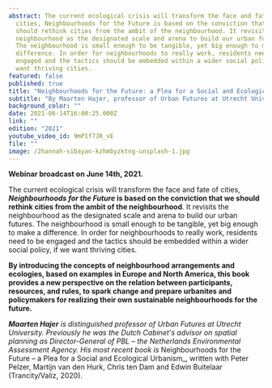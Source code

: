 ```yaml
---
abstract: The current ecological crisis will transform the face and fate of
  cities, Neighbourhoods for the Future is based on the conviction that we
  should rethink cities from the ambit of the neighbourhood. It revisits the
  neighbourhood as the designated scale and arena to build our urban futures.
  The neighbourhood is small enough to be tangible, yet big enough to make a
  difference. In order for neighbourhoods to really work, residents need to be
  engaged and the tactics should be embedded within a wider social policy, if we
  want thriving cities.
featured: false
published: true
title: "Neighbourhoods for the Future: a Plea for a Social and Ecological Urbanism"
subtitle: "By Maarten Hajer, professor of Urban Futures at Utrecht University. "
background_color: ""
date: 2021-06-14T16:00:25.000Z
link: ""
edition: "2021"
youtube_video_id: 9mP1f7JR_vE
file: ""
image: /2hannah-sibayan-kzhmbyzktng-unsplash-1.jpg
---
```

**Webinar broadcast on June 14th, 2021.**

The current ecological crisis will transform the face and fate of cities, **_Neighbourhoods for the Future_ is based on the conviction that we should rethink cities from the ambit of the neighbourhood**. It revisits the neighbourhood as the designated scale and arena to build our urban futures. The neighbourhood is small enough to be tangible, yet big enough to make a difference. In order for neighbourhoods to really work, residents need to be engaged and the tactics should be embedded within a wider social policy, if we want thriving cities.

**By introducing the concepts of neighbourhood arrangements and ecologies, based on examples in Europe and North America, this book provides a new perspective on the relation between participants, resources, and rules, to spark change and prepare urbanites and policymakers for realizing their own sustainable neighbourhoods for the future.**

**_Maarten Hajer_** _is distinguished professor of Urban Futures at Utrecht University. Previously he was the Dutch Cabinet's advisor on spatial planning as Director-General of PBL – the Netherlands Environmental Assessment Agency. His most recent book is_ Neighbourhoods for the Future – a Plea for a Social and Ecological Urbanism\_, written with Peter Pelzer, Martijn van den Hurk, Chris ten Dam and Edwin Buitelaar (Trancity/Valiz, 2020).
